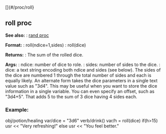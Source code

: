 []{#/proc/roll}
  ## roll proc
  **See also:**
  :   [rand proc](ref/proc/rand)
  <!-- -->
  **Format:**
  :   roll(ndice=1,sides)
  :   roll(dice)
  <!-- -->
  **Returns:**
  :   The sum of the rolled dice.
  <!-- -->
  **Args:**
  :   ndice: number of dice to role.
  :   sides: number of sides to the dice.
  :   dice: a text string encoding both ndice and sides (see below).
  The sides of the dice are numbered 1 through the total number of sides
  and each is equally likely.
  An alternate form takes the dice parameters in a single text value such
  as \"3d4\". This may be useful when you want to store the dice
  information in a single variable. You can even specify an offset, such
  as \"3d4+5\". That adds 5 to the sum of 3 dice having 4 sides each.
  ### Example:
  obj/potion/healing var/dice = \"3d6\" verb/drink() var/h = roll(dice)
  if(h\>15) usr \<\< \"Very refreshing!\" else usr \<\< \"You feel
  better.\"